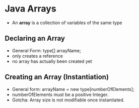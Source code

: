 # Java Arrays 
- An **array** is a collection of variables of the same type

## Declaring an Array 
- General Form: type[] arrayName;
- only creates a reference
- no array has actually been created yet

## Creating an Array (Instantiation) 
- General form:  arrayName = new type[numberOfElements];
- numberOfElements must be a positive Integer.
- Gotcha: Array size is not modifiable once instantiated.
